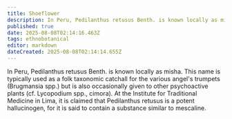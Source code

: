 ```yaml
---
title: Shoeflower
description: In Peru, Pedilanthus retusus Benth. is known locally as misha. This name is typically used as a folk taxonomic catchall for the various angel's trumpets...
published: true
date: 2025-08-08T02:14:16.463Z
tags: ethnobotanical
editor: markdown
dateCreated: 2025-08-08T02:14:14.655Z
---
```


In Peru, Pedilanthus retusus Benth. is known locally as misha. This name is typically used as a folk taxonomic catchall for the various angel's trumpets (Brugmansia spp.) but is also occasionally given to other psychoactive plants (cf. Lycopodium spp., cimora). At the Institute for Traditional Medicine in Lima, it is claimed that Pedilanthus retusus is a potent hallucinogen, for it is said to contain a substance similar to mescaline.